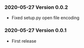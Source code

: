 ### 2020-05-27 Version 0.0.2
* Fixed setup.py open file encoding


### 2020-05-27 Version 0.0.1
* First release
